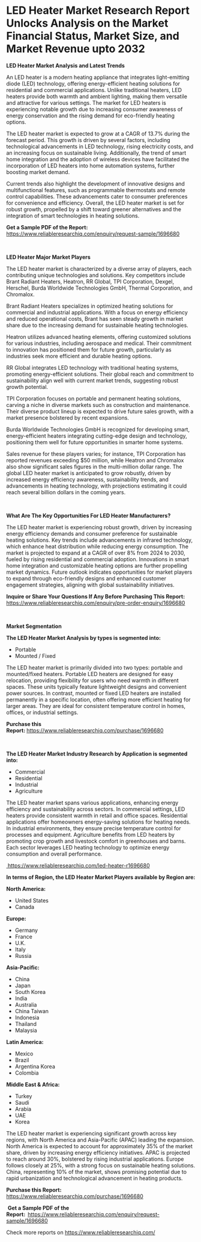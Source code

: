 <p><h1>LED Heater Market Research Report Unlocks Analysis on the Market Financial Status, Market Size, and Market Revenue upto 2032</h1></p><p><strong>LED Heater Market Analysis and Latest Trends</strong></p>
<p><p>An LED heater is a modern heating appliance that integrates light-emitting diode (LED) technology, offering energy-efficient heating solutions for residential and commercial applications. Unlike traditional heaters, LED heaters provide both warmth and ambient lighting, making them versatile and attractive for various settings. The market for LED heaters is experiencing notable growth due to increasing consumer awareness of energy conservation and the rising demand for eco-friendly heating options.</p><p>The LED heater market is expected to grow at a CAGR of 13.7% during the forecast period. This growth is driven by several factors, including technological advancements in LED technology, rising electricity costs, and an increasing focus on sustainable living. Additionally, the trend of smart home integration and the adoption of wireless devices have facilitated the incorporation of LED heaters into home automation systems, further boosting market demand.</p><p>Current trends also highlight the development of innovative designs and multifunctional features, such as programmable thermostats and remote control capabilities. These advancements cater to consumer preferences for convenience and efficiency. Overall, the LED heater market is set for robust growth, propelled by a shift toward greener alternatives and the integration of smart technologies in heating solutions.</p></p>
<p><strong>Get a Sample PDF of the Report:&nbsp;</strong> <a href="https://www.reliableresearchiq.com/enquiry/request-sample/1696680?utm_campaign=3296&utm_medium=2&utm_source=Github&utm_content=ia&utm_term=06032025&utm_id=led-heater">https://www.reliableresearchiq.com/enquiry/request-sample/1696680</a></p>
<p>&nbsp;</p>
<p><strong>LED Heater Major Market Players</strong></p>
<p><p>The LED heater market is characterized by a diverse array of players, each contributing unique technologies and solutions. Key competitors include Brant Radiant Heaters, Heatron, RR Global, TPI Corporation, Dexgel, Herschel, Burda Worldwide Technologies GmbH, Thermal Corporation, and Chromalox.</p><p>Brant Radiant Heaters specializes in optimized heating solutions for commercial and industrial applications. With a focus on energy efficiency and reduced operational costs, Brant has seen steady growth in market share due to the increasing demand for sustainable heating technologies.</p><p>Heatron utilizes advanced heating elements, offering customized solutions for various industries, including aerospace and medical. Their commitment to innovation has positioned them for future growth, particularly as industries seek more efficient and durable heating options.</p><p>RR Global integrates LED technology with traditional heating systems, promoting energy-efficient solutions. Their global reach and commitment to sustainability align well with current market trends, suggesting robust growth potential.</p><p>TPI Corporation focuses on portable and permanent heating solutions, carving a niche in diverse markets such as construction and maintenance. Their diverse product lineup is expected to drive future sales growth, with a market presence bolstered by recent expansions.</p><p>Burda Worldwide Technologies GmbH is recognized for developing smart, energy-efficient heaters integrating cutting-edge design and technology, positioning them well for future opportunities in smarter home systems.</p><p>Sales revenue for these players varies; for instance, TPI Corporation has reported revenues exceeding $50 million, while Heatron and Chromalox also show significant sales figures in the multi-million dollar range. The global LED heater market is anticipated to grow robustly, driven by increased energy efficiency awareness, sustainability trends, and advancements in heating technology, with projections estimating it could reach several billion dollars in the coming years.</p></p>
<p>&nbsp;</p>
<p><strong>What Are The Key Opportunities For LED Heater Manufacturers?</strong></p>
<p><p>The LED heater market is experiencing robust growth, driven by increasing energy efficiency demands and consumer preference for sustainable heating solutions. Key trends include advancements in infrared technology, which enhance heat distribution while reducing energy consumption. The market is projected to expand at a CAGR of over 8% from 2024 to 2030, fueled by rising residential and commercial adoption. Innovations in smart home integration and customizable heating options are further propelling market dynamics. Future outlook indicates opportunities for market players to expand through eco-friendly designs and enhanced customer engagement strategies, aligning with global sustainability initiatives.</p></p>
<p><strong>Inquire or Share Your Questions If Any Before Purchasing This Report:</strong> <a href="https://www.reliableresearchiq.com/enquiry/pre-order-enquiry/1696680?utm_campaign=3296&utm_medium=2&utm_source=Github&utm_content=ia&utm_term=06032025&utm_id=led-heater">https://www.reliableresearchiq.com/enquiry/pre-order-enquiry/1696680</a></p>
<p>&nbsp;</p>
<p><strong>Market Segmentation</strong></p>
<p><strong>The LED Heater Market Analysis by types is segmented into:</strong></p>
<p><ul><li>Portable</li><li>Mounted / Fixed</li></ul></p>
<p><p>The LED heater market is primarily divided into two types: portable and mounted/fixed heaters. Portable LED heaters are designed for easy relocation, providing flexibility for users who need warmth in different spaces. These units typically feature lightweight designs and convenient power sources. In contrast, mounted or fixed LED heaters are installed permanently in a specific location, often offering more efficient heating for larger areas. They are ideal for consistent temperature control in homes, offices, or industrial settings.</p></p>
<p><strong>Purchase this Report:&nbsp;</strong><a href="https://www.reliableresearchiq.com/purchase/1696680?utm_campaign=3296&utm_medium=2&utm_source=Github&utm_content=ia&utm_term=06032025&utm_id=led-heater">https://www.reliableresearchiq.com/purchase/1696680</a></p>
<p>&nbsp;</p>
<p><strong>The LED Heater Market Industry Research by Application is segmented into:</strong></p>
<p><ul><li>Commercial</li><li>Residential</li><li>Industrial</li><li>Agriculture</li></ul></p>
<p><p>The LED heater market spans various applications, enhancing energy efficiency and sustainability across sectors. In commercial settings, LED heaters provide consistent warmth in retail and office spaces. Residential applications offer homeowners energy-saving solutions for heating needs. In industrial environments, they ensure precise temperature control for processes and equipment. Agriculture benefits from LED heaters by promoting crop growth and livestock comfort in greenhouses and barns. Each sector leverages LED heating technology to optimize energy consumption and overall performance.</p></p>
<p><a href="https://www.reliableresearchiq.com/led-heater-r1696680?utm_campaign=3296&utm_medium=2&utm_source=Github&utm_content=ia&utm_term=06032025&utm_id=led-heater">&nbsp;https://www.reliableresearchiq.com/led-heater-r1696680</a></p>
<p><strong>In terms of Region, the LED Heater Market Players available by Region are:</strong></p>
<p>
    <p> <strong> North America: </strong>
        <ul>
            <li>United States</li>
            <li>Canada</li>
        </ul>
        </p> 
    <p> <strong> Europe: </strong>
        <ul>
            <li>Germany</li>
            <li>France</li>
            <li>U.K.</li>
            <li>Italy</li>
            <li>Russia</li>
        </ul>
        </p> 
    <p> <strong> Asia-Pacific: </strong>
        <ul>
            <li>China</li>
            <li>Japan</li>
            <li>South Korea</li>
            <li>India</li>
            <li>Australia</li>
            <li>China Taiwan</li>
            <li>Indonesia</li>
            <li>Thailand</li>
            <li>Malaysia</li>
        </ul>
        </p> 
    <p> <strong> Latin America: </strong>
        <ul>
            <li>Mexico</li>
            <li>Brazil</li>
            <li>Argentina Korea</li>
            <li>Colombia</li>
        </ul>
        </p> 
    <p> <strong> Middle East & Africa: </strong>
        <ul>
            <li>Turkey</li>
            <li>Saudi</li>
            <li>Arabia</li>
            <li>UAE</li>
            <li>Korea</li>
        </ul>
    </p>
    </p>
<p><p>The LED heater market is experiencing significant growth across key regions, with North America and Asia-Pacific (APAC) leading the expansion. North America is expected to account for approximately 35% of the market share, driven by increasing energy efficiency initiatives. APAC is projected to reach around 30%, bolstered by rising industrial applications. Europe follows closely at 25%, with a strong focus on sustainable heating solutions. China, representing 10% of the market, shows promising potential due to rapid urbanization and technological advancement in heating products.</p></p>
<p><strong>Purchase this Report: </strong><a href="https://www.reliableresearchiq.com/purchase/1696680?utm_campaign=3296&utm_medium=2&utm_source=Github&utm_content=ia&utm_term=06032025&utm_id=led-heater">https://www.reliableresearchiq.com/purchase/1696680</a></p>
<p>&nbsp;<strong>Get a Sample PDF of the Report:&nbsp;&nbsp;</strong><a href="https://www.reliableresearchiq.com/enquiry/request-sample/1696680?utm_campaign=3296&utm_medium=2&utm_source=Github&utm_content=ia&utm_term=06032025&utm_id=led-heater">https://www.reliableresearchiq.com/enquiry/request-sample/1696680</a></p>
<p><strong></strong></p>
<p>Check more reports on <a href="https://www.reliableresearchiq.com/?utm_campaign=3296&utm_medium=2&utm_source=Github&utm_content=ia&utm_term=06032025&utm_id=led-heater">https://www.reliableresearchiq.com/</a></p>